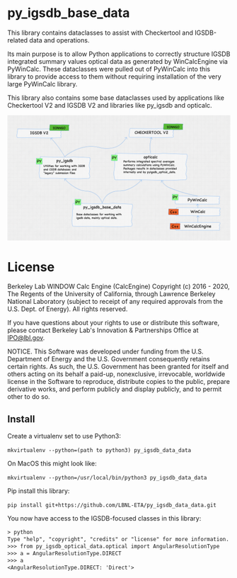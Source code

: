 # py_igsdb_base_data

This library contains dataclasses to assist with Checkertool and IGSDB-related data and operations.

Its main purpose is to allow Python applications to correctly structure IGSDB integrated
summary values optical data as generated by WinCalcEngine via PyWinCalc. These dataclasses were
pulled out of PyWinCalc into this library to provide access to them without requiring
installation of the very large PyWinCalc library.

This library also contains some base dataclasses used by applications like Checkertool V2 and IGSDB V2
and libraries like py_igsdb and opticalc.

![Image of the relationship between py_igsdb_base_data and related python libraries](resources/library-diagram.png)


# License

Berkeley Lab WINDOW Calc Engine (CalcEngine) Copyright (c) 2016 - 2020, The Regents of the University of California,
through Lawrence Berkeley National Laboratory (subject to receipt of any required approvals from the U.S. Dept. of
Energy). All rights reserved.

If you have questions about your rights to use or distribute this software, please contact Berkeley Lab's Innovation &
Partnerships Office at IPO@lbl.gov.

NOTICE. This Software was developed under funding from the U.S. Department of Energy and the U.S. Government
consequently retains certain rights. As such, the U.S. Government has been granted for itself and others acting on its
behalf a paid-up, nonexclusive, irrevocable, worldwide license in the Software to reproduce, distribute copies to the
public, prepare derivative works, and perform publicly and display publicly, and to permit other to do so.

## Install

Create a virtualenv set to use Python3:

`mkvirtualenv --python=(path to python3) py_igsdb_data_data`

On MacOS this might look like:

`mkvirtualenv --python=/usr/local/bin/python3 py_igsdb_data_data`

Pip install this library:

` pip install git+https://github.com/LBNL-ETA/py_igsdb_data_data.git `

You now have access to the IGSDB-focused classes in this library:

```shell
> python
Type "help", "copyright", "credits" or "license" for more information.
>>> from py_igsdb_optical_data.optical import AngularResolutionType
>>> a = AngularResolutionType.DIRECT
>>> a
<AngularResolutionType.DIRECT: 'Direct'>
```
